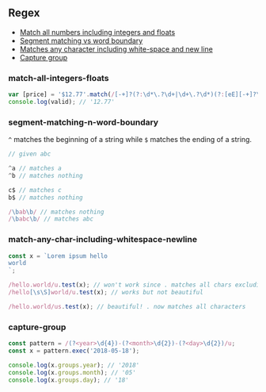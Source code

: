 ## Regex

* [Match all numbers including integers and floats](#match-all-integers-floats)
* [Segment matching vs word boundary](#segment-matching-n-word-boundary)
* [Matches any character including white-space and new line](#match-any-char-including-whitespace-newline)
* [Capture group](#capture-group)

### match-all-integers-floats

```js
var [price] = '$12.77'.match(/[-+]?(?:\d*\.?\d+|\d+\.?\d*)(?:[eE][-+]?\d+)?/); // [ '12.77', index: 1, input: '$12.77' ]
console.log(valid); // '12.77'
```

### segment-matching-n-word-boundary
`^` matches the beginning of a string while `$` matches the ending of a string.

```js
// given abc

^a // matches a
^b // matches nothing

c$ // matches c
b$ // matches nothing

/\bab\b/ // matches nothing
/\babc\b/ // matches abc
```

### match-any-char-including-whitespace-newline

```js
const x = `Lorem ipsum hello
world
`;

/hello.world/u.test(x); // won't work since . matches all chars excluding line terminator - in the case the new line
/hello[\s\S]world/u.test(x); // works but not beautiful

/hello.world/us.test(x); // beautiful! . now matches all characters
```

### capture-group

```js
const pattern = /(?<year>\d{4})-(?<month>\d{2})-(?<day>\d{2})/u;
const x = pattern.exec('2018-05-18');

console.log(x.groups.year); // '2018'
console.log(x.groups.month); // '05'
console.log(x.groups.day); // '18'
```